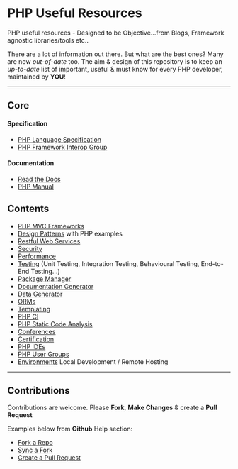 # PHP Useful Resources

PHP useful resources - Designed to be Objective...from Blogs, Framework agnostic libraries/tools etc..

There are a lot of information out there. But what are the best ones? Many are now *out-of-date* too. The aim & design of this repository is to keep an *up-to-date* list of important, useful & must know for every PHP developer, maintained by **YOU**!

---

## Core

#### Specification

* [PHP Language Specification](https://github.com/php/php-langspec)
* [PHP Framework Interop Group](http://www.php-fig.org)

#### Documentation

* [Read the Docs](https://readthedocs.org)
* [PHP Manual](https://php.net/manual/en/index.php)

## Contents

* [PHP MVC Frameworks](/frameworks.md)
* [Design Patterns](/design-patterns.md) with PHP examples
* [Restful Web Services](/restful-services.md)
* [Security](/security.md)
* [Performance](/performance.md)
* [Testing](/testing.md) (Unit Testing, Integration Testing, Behavioural Testing, End-to-End Testing...)
* [Package Manager](/package-manager.md)
* [Documentation Generator](/documentation-generator.md)
* [Data Generator](/data-generator.md)
* [ORMs](/orms.md)
* [Templating](/templating.md)
* [PHP CI](/ci.md)
* [PHP Static Code Analysis](/static-code-analysis.md)
* [Conferences](/conferences.md)
* [Certification](/certification.md)
* [PHP IDEs](/ides.md)
* [PHP User Groups](/user-groups.md)
* [Environments](/enironments.md) Local Development / Remote Hosting

---

## Contributions

Contributions are welcome. Please **Fork**, **Make Changes** & create a **Pull Request**

Examples below from **Github** Help section:

* [Fork a Repo](https://help.github.com/articles/fork-a-repo)
* [Sync a Fork](https://help.github.com/articles/syncing-a-fork)
* [Create a Pull Request](https://help.github.com/articles/creating-a-pull-request)
